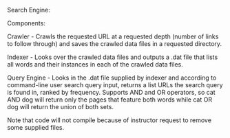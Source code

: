 Search Engine:

Components:

Crawler - Crawls the requested URL at a requested depth (number of links to follow through) and saves the crawled data files in a requested directory.

Indexer - Looks over the crawled data files and outputs a .dat file that lists all words and their instances in each of the crawled data files.

Query Engine - Looks in the .dat file supplied by indexer and according to command-line user search query input, returns a list URLs the search query is found in, ranked by frequency. Supports AND and OR operators, so cat AND dog will return only the pages that feature both words while cat OR dog will return the union of both sets.


Note that code will not compile because of instructor request to remove some supplied files.
